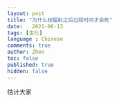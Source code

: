 ```yaml
---
layout: post
title: "为什么核辐射之后过段时间才会死"
date:   2021-06-13
tags: [生化]
language : Chinese
comments: true
author: Zhen
toc: false
published: true
hidden: false
---
```

估计大家
<!--stackedit_data:
eyJoaXN0b3J5IjpbMjE0NzA1ODQ0NywxMTMwNDI1MTM1XX0=
-->